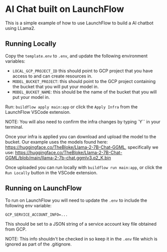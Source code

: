 # AI Chat built on LaunchFlow

This is a simple example of how to use LaunchFlow to build a AI chatbot using LLama2.

## Running Locally
Copy the `template.env` to `.env`, and update the following environment variables:

- `LOCAL_GCP_PROJECT_ID` this should point to GCP project that you have access to and can create resources in.
- `MODEL_BUCKET_PROJECT`: this should point to the GCP project containing the bucket that you will put your model in.
- `MODEL_BUCKET_NAME`: this should be the name of the bucket that you will put your model in.

Run: `buildflow apply main:app` or click the `Apply Infra` from the LaunchFlow VSCode extension.

NOTE: You will also need to confirm the infra changes by typing `Y`` in your terminal.

Once your infra is applied you can download and upload the model to the bucket. Our example uses the models found here: 
https://huggingface.co/TheBloke/Llama-2-7B-Chat-GGML, specifically we use: https://huggingface.co/TheBloke/Llama-2-7B-Chat-GGML/blob/main/llama-2-7b-chat.ggmlv3.q2_K.bin

Once uploaded you can run locally with `buildflow run main:app`, or click the `Run Locally` button in the VSCode extension.

## Running on LaunchFlow

To run on LaunchFlow you will need to update the `.env` to include the following env variable:

```
GCP_SERVICE_ACCOUNT_INFO=...
```

This should be set to a JSON string of a service account key file obtained from GCP.

NOTE: This info shouldn't be checked in so keep it in the `.env` file which is ignored as part of the .gitignore.